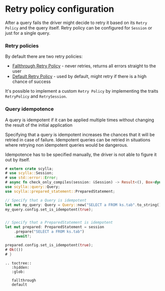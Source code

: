 # Retry policy configuration

After a query fails the driver might decide to retry it based on its `Retry Policy` and the query itself.
Retry policy can be configured for `Session` or just for a single query.

### Retry policies
By default there are two retry policies:
* [Fallthrough Retry Policy](fallthrough.md) - never retries, returns all errors straight to the user
* [Default Retry Policy](default.md) - used by default, might retry if there is a high chance of success

It's possible to implement a custom `Retry Policy` by implementing the traits `RetryPolicy` and `RetrySession`.

### Query idempotence
A query is idempotent if it can be applied multiple times without changing the result of the initial application

Specifying that a query is idempotent increases the chances that it will be retried in case of failure.
Idempotent queries can be retried in situations where retrying non idempotent queries would be dangerous.

Idempotence has to be specified manually, the driver is not able to figure it out by itself.
```rust
# extern crate scylla;
# use scylla::Session;
# use std::error::Error;
# async fn check_only_compiles(session: &Session) -> Result<(), Box<dyn Error>> {
use scylla::query::Query;
use scylla::prepared_statement::PreparedStatement;

// Specify that a Query is idempotent
let mut my_query: Query = Query::new("SELECT a FROM ks.tab".to_string());
my_query.config.set_is_idempotent(true);


// Specify that a PreparedStatement is idempotent
let mut prepared: PreparedStatement = session
    .prepare("SELECT a FROM ks.tab")
    .await?;

prepared.config.set_is_idempotent(true);
# Ok(())
# }
```

```eval_rst
.. toctree::
   :hidden:
   :glob:

   fallthrough
   default

```
